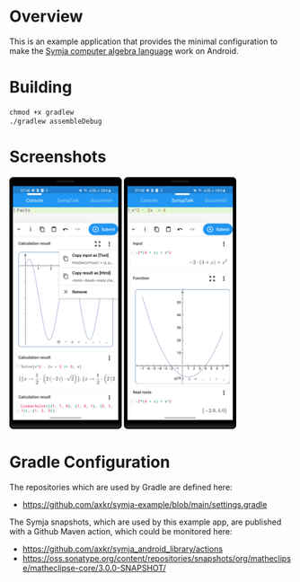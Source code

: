 # Overview

This is an example application that provides the minimal configuration to make the [Symja computer algebra language](https://github.com/axkr/symja_android_library) work on Android.

# Building

```shell
chmod +x gradlew
./gradlew assembleDebug
```

# Screenshots

<img src="docs/img_1.png" width="200" height="auto"> <img src="docs/img_2.png" width="200" height="auto">

# Gradle Configuration

The repositories which are used by Gradle are defined here:
- https://github.com/axkr/symja-example/blob/main/settings.gradle

The Symja snapshots, which are used by this example app, are published with a Github Maven action, which could be monitored here:
- https://github.com/axkr/symja_android_library/actions
- https://oss.sonatype.org/content/repositories/snapshots/org/matheclipse/matheclipse-core/3.0.0-SNAPSHOT/
